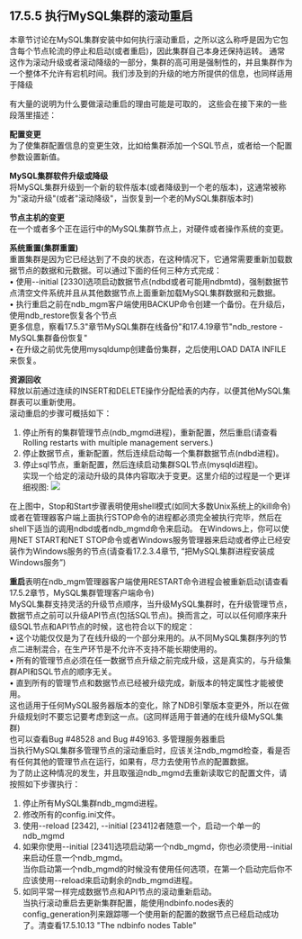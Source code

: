 ## 17.5.5 执行MySQL集群的滚动重启 ##
本章节讨论在MySQL集群安装中如何执行滚动重启，之所以这么称呼是因为它包含每个节点轮流的停止和启动(或者重启)，因此集群自己本身还保持运转。
通常这作为滚动升级或者滚动降级的一部分，集群的高可用是强制性的，并且集群作为一个整体不允许有宕机时间。我们涉及到的升级的地方所提供的信息，也同样适用于降级

有大量的说明为什么要做滚动重启的理由可能是可取的，	这些会在接下来的一些段落里描述：
   
**配置变更**   
为了使集群配置信息的变更生效，比如给集群添加一个SQL节点，或者给一个配置参数设置新值。 

**MySQL集群软件升级或降级**   
将MySQL集群升级到一个新的软件版本(或者降级到一个老的版本)，这通常被称为"滚动升级"(或者"滚动降级"，当恢复到一个老的MySQL集群版本时)   

**节点主机的变更**   
在一个或者多个正在运行中的MySQL集群节点上，对硬件或者操作系统的变更。   

**系统重置(集群重置)**   
重置集群是因为它已经达到了不良的状态，在这种情况下，它通常需要重新加载数据节点的数据和元数据。可以通过下面的任何三种方式完成：   
• 使用--initial [2330]选项启动数据节点(ndbd或者可能用ndbmtd)，强制数据节点清空文件系统并且从其他数据节点上面重新加载MySQL集群数据和元数据。   
• 执行重启之前在ndb_mgm客户端使用BACKUP命令创建一个备份。在升级后，使用ndb\_restore恢复各个节点   
更多信息，察看17.5.3"章节MySQL集群在线备份"和17.4.19章节"ndb\_restore - MySQL集群备份恢复"   
• 在升级之前优先使用mysqldump创建备份集群，之后使用LOAD DATA INFILE来恢复。 

**资源回收**   
释放以前通过连续的INSERT和DELETE操作分配给表的内存，以便其他MySQL集群表可以重新使用。     
滚动重启的步骤可概括如下：
1. 停止所有的集群管理节点(ndb_mgmd进程)，重新配置，然后重启(请查看Rolling restarts with multiple management servers.)   
2. 停止数据节点，重新配置，然后连续启动每一个集群数据节点(ndbd进程)。   
3. 停止sql节点，重新配置，然后连续启动集群SQL节点(mysqld进程)。   
实现一个给定的滚动升级的具体内容取决于变更。这里介绍的过程是一个更详细视图:
![](http://imgsrc.baidu.com/forum/w%3D580/sign=e4b3f1121f950a7b75354ecc3ad0625c/57c87782b2b7d0a2a44faeb9c9ef76094a369a09.jpg)

在上图中，Stop和Start步骤表明使用shell模式(如同大多数Unix系统上的kill命令)或者在管理器客户端上面执行STOP命令的进程都必须完全被执行完毕，然后在shell下适当的调用ndbd或者ndb\_mgmd命令来启动。
在Windows上，你可以使用NET START和NET STOP命令或者Windows服务管理器来启动或者停止已经安装作为Windows服务的节点(请查看17.2.3.4章节, “把MySQL集群进程安装成Windows服务”)  
 
**重启**表明在ndb\_mgm管理器客户端使用RESTART命令进程会被重新启动(请查看17.5.2章节，MySQL集群管理客户端命令)   
MySQL集群支持灵活的升级节点顺序，当升级MySQL集群时，在升级管理节点，数据节点之前可以升级API节点(包括SQL节点)。换而言之，可以以任何顺序来升级SQL节点和API节点的时候，这也符合以下的规定：   
• 这个功能仅仅是为了在线升级的一个部分来用的。从不同MySQL集群序列的节点二进制混合，在生产环节是不允许不支持不能长期使用的。    
• 所有的管理节点必须在任一数据节点升级之前完成升级，这是真实的，与升级集群API和SQL节点的顺序无关。   
• 直到所有的管理节点和数据节点已经被升级完成，新版本的特定属性才能被使用。   
这也适用于任何MySQL服务器版本的变化，除了NDB引擎版本变更外，所以在做升级规划时不要忘记要考虑到这一点。(这同样适用于普通的在线升级MySQL集群)   
也可以查看Bug #48528 and Bug #49163.
多管理服务器重启   
当执行MySQL集群多管理节点的滚动重启时，应该关注ndb\_mgmd检查，看是否有任何其他的管理节点在运行，如果有，尽力去使用节点的配置数据。   
为了防止这种情况的发生，并且取强迫ndb\_mgmd去重新读取它的配置文件，请按照如下步骤执行：   
1. 停止所有MySQL集群ndb\_mgmd进程。   
2. 修改所有的config.ini文件。   
3. 使用--reload [2342], --initial [2341]2者随意一个，启动一个单一的ndb\_mgmd   
4. 如果你使用--initial [2341]选项启动第一个ndb\_mgmd，你也必须使用--initial来启动任意一个ndb\_mgmd。   
   当你启动第一个ndb\_mgmd的时候没有使用任何选项，在第一个启动完后你不应该使用--reload来启动剩余的ndb\_mgmd进程。   
5. 如同平常一样完成数据节点和API节点的滚动重新启动。   
当执行滚动重启去更新集群配置，能使用ndbinfo.nodes表的config\_generation列来跟踪哪一个使用新的配置的数据节点已经启动成功了。清查看17.5.10.13 "The ndbinfo nodes Table"   

